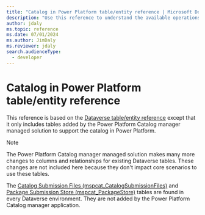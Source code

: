 ```yaml
---
title: "Catalog in Power Platform table/entity reference | Microsoft Docs"
description: "Use this reference to understand the available operations that can be performed for specific tables, the default columns/attributes of each table/entity and the relationships between tables in Catalog in Power Platform"
author: jdaly
ms.topic: reference
ms.date: 07/01/2024
ms.author: JimDaly
ms.reviewer: jdaly
search.audienceType: 
  - developer
---
```

# Catalog in Power Platform  table/entity reference

This reference is based on the [Dataverse table/entity reference](/power-apps/developer/data-platform/reference/about-entity-reference) except that it only includes tables added by the Power Platform Catalog manager managed solution to support the catalog in Power Platform.

> [!NOTE]
> The Power Platform Catalog manager managed solution makes many more changes to columns and relationships for existing Dataverse tables. These changes are not included here because they don't impact core scenarios to use these tables.
>
> The [Catalog Submission Files (mspcat_CatalogSubmissionFiles)](/power-apps/developer/data-platform/reference/entities/mspcat_catalogsubmissionfiles) and [Package Submission Store (mspcat_PackageStore)](/power-apps/developer/data-platform/reference/entities/mspcat_packagestore) tables are found in every Dataverse environment. They are not added by the Power Platform Catalog manager application.

